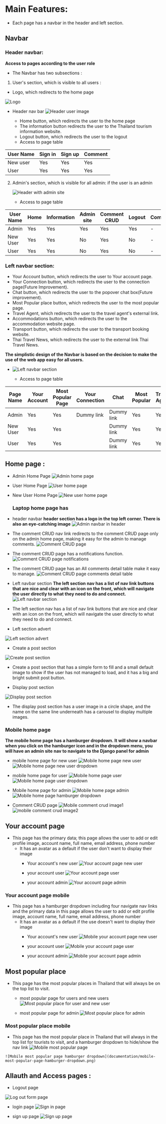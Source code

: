 # Main Features:
  - Each page has a navbar in the header and left section.

  ## Navbar 
  ### Header navbar:
  **Access to pages according to the user role**
  - The Navbar has two subsections :
1. User's section, which is visible to all users :
  - Logo, which redirects to the home page
     
  ![Logo](documentation/logo-in-header.png)

  - Header nav bar
  ![Header user image](documentation/header-user-image.png)


    - Home button, which redirects the user to the home page
    - The information button redirects the user to the Thailand tourism information website.
    - Logout button, which redirects the user to the logout
    - Access to page table

  | User Name | Sign in | Sign up | Comment |
  | ------- | --------- | ------- | ------- |
  | New user | Yes | Yes | Yes | - |
  | User | Yes | Yes | Yes | - |

2. Admin's section, which is visible for all admin:
    if the user is an admin 

   ![Header with admin site](documentation/header-admin-image.png)


    - Access to page table

  | User Name | Home | Information | Admin site | Comment CRUD | Logout | Comment |
  | --------- | ---- | ----------- | ---------- | ------ | ------- | ------- |
  | Admin | Yes | Yes | Yes | Yes | Yes | - |
  | New User | Yes | Yes | No | Yes | No | - |
  | User | Yes | Yes | No | Yes | No | - |

 
  ### Left navbar section:
  - Your Account button, which redirects the user to Your account page.
  - Your Connection button, which redirects the user to the connection page(Future Improvement).
  - Chat button, which redirects the user to the popover chat box(Future improvement).
  - Most Popular place button, which redirects the user to the most popular page.
  - Travel Agent, which redirects the user to the travel agent's external link.
  - Accommodations button, which redirects the user to the accommodation website page.
  - Transport button, which redirects the user to the transport booking website.
  - Thai Travel News, which redirects the user to the external link Thai Travel News.

**The simplistic design of the Navbar is based on the decision to make the use of the web app easy for all users.**

  - ![Left navbar section](documentation/left-nav.png)


    - Access to page table
      
| Page Name | Your Account | Most Popular Page| Your Connection | Chat | Most Popular | Travel Agent | Accommodations | Transport | Thai Travel News | Comment |
| --------- | ----------------- | ------------ | --------------- | ---- | ------------ | ------------ | -------------- | --------- | ---------------- | ------- |
| Admin      | Yes               | Yes       | Dummy link       | Dummy link   | Yes | Yes | Yes | Yes | Yes |  Future improvement  |
| New User      | Yes               | Yes       |         | Dummy link   | Yes | Yes | Yes | Yes | Yes |  Future improvement |
| User      | Yes               | Yes       |         | Dummy link   | Yes | Yes | Yes | Yes | Yes |  Future improvement |


## Home page :
- Admin Home Page
![Admin home page](documentation/home-page-image1.png)

- User Home Page
![User home page](documentation/home-page-user.png)

- New User Home Page
![New user home page](documentation/new-user-home-page.png)
  ### Laptop home page has 
- header navbar
  **header section has a logo in the top left corner. There is also an eye-catching image**
  ![Admin navbar in header](documentation/header-admin-image.png)

- The comment CRUD nav link redirects to the comment CRUD page only on the admin home page, making it easy for the admin to manage comments.
  ![Comment CRUD page](documentation/comment-crud-page.png)
 - The comment CRUD page has a notifications function.
 ![Comment CRUD page notifications](documentation/comment-crud-page-notification.png)
  - The comment CRUD page has an All comments detail table make it easy to manage.
 ![Comment CRUD page comments detail table](documentation/comment-crud-table-detail.png)

  - Left navbar section
  **The left section nav has a list of nav link buttons that are nice and clear with an icon on the front, which will navigate the user directly to what they need to do and connect.**
  ![Left navbar section](documentation/left-nav.png)
  - The left section nav has a list of nav link buttons that are nice and clear with an icon on the front, which will navigate the user directly to what they need to do and connect. 

  - Left section advert

  ![Left section advert](documentation/left-section-advert.png)

  - Create a post section

  ![Create post section](images/create-post-section.png)

  - Create a post section that has a simple form to fill and a small default image to show if the user has not managed to load, and it has a big and bright submit post button.

  - Display post section

  ![Display post section](documentation/display-post-section.png)

  - The display post section has a user image in a circle shape, and the name on the same line underneath has a carousel to display multiple images.
  
### Mobile home page
  **The mobile home page has a hamburger dropdown. It will show a navbar when you click on the hamburger icon and in the dropdown menu, you will have an admin site nav to navigate to the Django panel for admin**
  - mobile home page for new user
  ![Mobile home page new user](documentation/mobile-home-page-new-user.png)
  ![Mobile home page new user dropdown](documentation/mobile-home-page-new-user-dropdown.png)

  - mobile home page for user
  ![Mobile home page user](documentation/mobile-home-page-user.png)
  ![Mobile home page user dropdown](documentation/mobile-home-page-user-dropdown.png)

  - Mobile home page for admin
  ![Mobile home page admin](documentation/mobile-home-page-hamburger.png)
  ![Mobile home page hamburger dropdown](documentation/mobile-home-page-hamburger-dropdown.png)

  - Comment CRUD page
  ![Mobile comment crud image1](documentation/mobile-comment-crud-image1.png)
  ![mobile comment crud image2](documentation/mobile-comment-crud-image2.png)


 ## Your account page
  - This page has the primary data; this page allows the user to add or edit profile image, account name, full name, email address, phone number 
    - It has an avatar as a default if the user don't want to display their image
      - Your account's new user
      ![Your account page new user](documentation/your-account-page-new-user.png)

      - your account user
      ![Your account page user](documentation/your-account-page-user.png)

      - your account admin
      ![Your account page admin](documentation/your-account-page-admin.png)
### Your account page mobile
 - This page has a hamburger dropdown including four navigate nav links and the primary data in this page allows the user to add or edit profile image, account name, full name, email address, phone number 
    - It has an avatar as a default if the use doesn't want to display their image
      - Your account's new user
      ![Mobile your account page new user](documentation/mobile-your-account-page-new-user.png)

      - your account user
      ![Mobile your account page user](documentation/mobile-your-account-page-user.png)

      - your account admin
      ![Mobile your account page admin](documentation/mobile-your-account-page-admin.png)

## Most popular place
  - This page has the most popular places in Thailand that will always be on the top list to visit.
      - most popular page for users and new users
  ![Most popular place for user and new user](documentation/most-popular-page-user-and-new-user.png)

       - most popular page for admin
  ![Most popular place for admin](documentation/most-popular-page-admin.png)


  ### Most popular place mobile
   - This page has the most popular place in Thailand that will always in the top list for tourists to visit, and a hamburger dropdown to hide/show the nav link
    ![Mobile most popular page](documentation/mobile-most-popular-page-.png)

    ![Mobile most popular page hamburger dropdown](documentation/mobile-most-popular-page-hamburger-dropdown.png)

## Allauth and Access pages :

  - Logout page
  
  ![Log out form page](documentation/logout-page-image.png)

  - login page
  ![Sign in page](documentation/sign-in-page.png)

  - sign up page
  ![Sign up page](documentation/sign-up-page.png)

